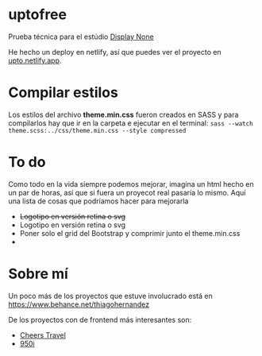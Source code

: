 # uptofree
 <p>Prueba técnica para el estúdio <a href="https://displaynone.es/">Display None</a></p>
 <p>He hecho un deploy en netlify, así que puedes ver el proyecto en <a href="https://upto.netlify.app" target="_blank">upto.netlify.app</a>.</p>
 <h1>Compilar estilos</h1>
 <p>Los estilos del archivo <strong>theme.min.css</strong> fueron creados en SASS y para compilarlos hay que ir en la carpeta e ejecutar en el terminal: <code>sass --watch theme.scss:../css/theme.min.css --style compressed</code></p>
 <h1>To do</h1>
 <p>Como todo en la vida siempre podemos mejorar, imagina un html hecho en un par de horas, así que si fuera un proyecot real pasaría lo mismo. Aquí una lista de cosas que podríamos hacer para mejorarla</p>
 <ul>
    <li style="text-decoration: line-through;">Logotipo en versión retina o svg</li>
    <li>Logotipo en versión retina o svg</li>
    <li>Poner solo el grid del Bootstrap y comprimir junto el theme.min.css</li>
    <li></li>
 </ul>
 <h1>Sobre mí</h1>
 <p>Un poco más de los proyectos que estuve involucrado está en <a href="https://www.behance.net/thiagohernandez" target="_blank">https://www.behance.net/thiagohernandez</a></p>

 <p>De los proyectos con de frontend más interesantes son:</p>
 <ul>
    <li><a href="https://cheerstravel.com.br/" target="_blank">Cheers Travel</a></li>
    <li><a href="https://app.toledobrasil.com/balanca-de-caminhao-950i" target="_blank">950i</a></li>
 </ul>
